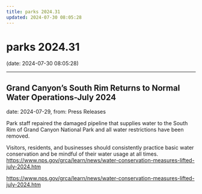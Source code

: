 ```yaml
---
title: parks 2024.31
updated: 2024-07-30 08:05:28
---
```


# parks 2024.31

(date: 2024-07-30 08:05:28)

---

## Grand Canyon’s South Rim Returns to Normal Water Operations-July 2024

date: 2024-07-29, from: Press Releases

Park staff repaired the damaged pipeline that supplies water to the South Rim of Grand Canyon National Park and all water restrictions have been removed. 

Visitors, residents, and businesses should consistently practice basic water conservation and be mindful of their water usage at all times. https://www.nps.gov/grca/learn/news/water-conservation-measures-lifted-july-2024.htm 

<https://www.nps.gov/grca/learn/news/water-conservation-measures-lifted-july-2024.htm>

